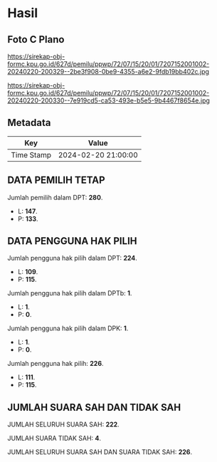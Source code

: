 # Hasil

## Foto C Plano

https://sirekap-obj-formc.kpu.go.id/627d/pemilu/ppwp/72/07/15/20/01/7207152001002-20240220-200329--2be3f908-0be9-4355-a6e2-9fdb19bb402c.jpg

https://sirekap-obj-formc.kpu.go.id/627d/pemilu/ppwp/72/07/15/20/01/7207152001002-20240220-200330--7e919cd5-ca53-493e-b5e5-9b4467f8654e.jpg


## Metadata

| Key        | Value               |
| ---------- | ------------------- |
| Time Stamp | 2024-02-20 21:00:00 |


## DATA PEMILIH TETAP

Jumlah pemilih dalam DPT: **280**.
 * L: **147**.
 * P: **133**.

## DATA PENGGUNA HAK PILIH

Jumlah pengguna hak pilih dalam DPT: **224**.
 * L: **109**.
 * P: **115**.

Jumlah pengguna hak pilih dalam DPTb: **1**.
 * L: **1**.
 * P: **0**.

Jumlah pengguna hak pilih dalam DPK: **1**.
 * L: **1**.
 * P: **0**.

Jumlah pengguna hak pilih: **226**.
 * L: **111**.
 * P: **115**.

## JUMLAH SUARA SAH DAN TIDAK SAH

JUMLAH SELURUH SUARA SAH: **222**.

JUMLAH SUARA TIDAK SAH: **4**.

JUMLAH SELURUH SUARA SAH DAN SUARA TIDAK SAH: **226**.


